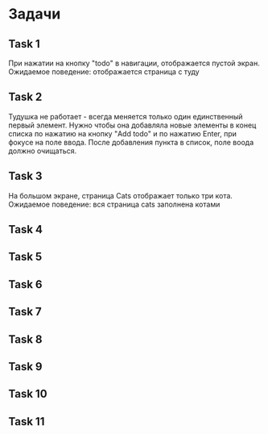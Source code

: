 # Задачи

## Task 1
При нажатии на кнопку "todo" в навигации, отображается пустой экран.
Ожидаемое поведение: отображается страница с туду

## Task 2
Тудушка не работает - всегда меняется только один единственный первый элемент.
Нужно чтобы она добавляла новые элементы в конец списка по нажатию на кнопку "Add todo" и по нажатию Enter, при фокусе на поле ввода.
После добавления пункта в список, поле воода должно очищаться.

## Task 3
На большом экране, страница Cats отображает только три кота.
Ожидаемое поведение: вся страница cats заполнена котами

## Task 4

## Task 5

## Task 6

## Task 7

## Task 8

## Task 9

## Task 10

## Task 11
